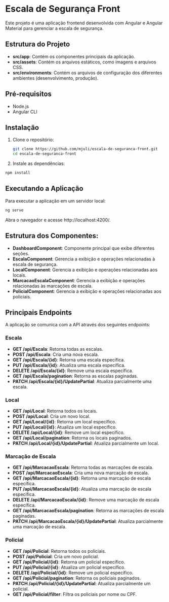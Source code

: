 # Escala de Segurança Front

Este projeto é uma aplicação frontend desenvolvida com Angular e Angular Material para gerenciar a escala de segurança.

## Estrutura do Projeto

- **src/app**: Contém os componentes principais da aplicação.
- **src/assets**: Contém os arquivos estáticos, como imagens e arquivos CSS.
- **src/environments**: Contém os arquivos de configuração dos diferentes ambientes (desenvolvimento, produção).

## Pré-requisitos

- Node.js
- Angular CLI

## Instalação

1. Clone o repositório:

   ```bash
   git clone https://github.com/mjuli/escala-de-seguranca-front.git
   cd escala-de-seguranca-front
   ```
   
2. Instale as dependências:

```bash
npm install
```

## Executando a Aplicação

Para executar a aplicação em um servidor local:

```bash
ng serve
```

Abra o navegador e acesse http://localhost:4200/.

## Estrutura dos Componentes:

- **DashboardComponent**: Componente principal que exibe diferentes seções.
- **EscalaComponent**: Gerencia a exibição e operações relacionadas à escala de segurança.
- **LocalComponent**: Gerencia a exibição e operações relacionadas aos locais.
- **MarcacaoEscalaComponent**: Gerencia a exibição e operações relacionadas às marcações de escala.
- **PolicialComponent**: Gerencia a exibição e operações relacionadas aos policiais.
  
## Principais Endpoints

A aplicação se comunica com a API através dos seguintes endpoints:

### Escala

- **GET /api/Escala**: Retorna todas as escalas.
- **POST /api/Escala**: Cria uma nova escala.
- **GET /api/Escala/{id}**: Retorna uma escala específica.
- **PUT /api/Escala/{id}**: Atualiza uma escala específica.
- **DELETE /api/Escala/{id}**: Remove uma escala específica.
- **GET /api/Escala/pagination**: Retorna as escalas paginadas.
- **PATCH /api/Escala/{id}/UpdatePartial**: Atualiza parcialmente uma escala.

### Local

- **GET /api/Local**: Retorna todos os locais.
- **POST /api/Local**: Cria um novo local.
- **GET /api/Local/{id}**: Retorna um local específico.
- **PUT /api/Local/{id}**: Atualiza um local específico.
- **DELETE /api/Local/{id}**: Remove um local específico.
- **GET /api/Local/pagination**: Retorna os locais paginados.
- **PATCH /api/Local/{id}/UpdatePartial**: Atualiza parcialmente um local.

### Marcação de Escala

- **GET /api/MarcacaoEscala**: Retorna todas as marcações de escala.
- **POST /api/MarcacaoEscala**: Cria uma nova marcação de escala.
- **GET /api/MarcacaoEscala/{id}**: Retorna uma marcação de escala específica.
- **PUT /api/MarcacaoEscala/{id}**: Atualiza uma marcação de escala específica.
- **DELETE /api/MarcacaoEscala/{id}**: Remove uma marcação de escala específica.
- **GET /api/MarcacaoEscala/pagination**: Retorna as marcações de escala paginadas.
- **PATCH /api/MarcacaoEscala/{id}/UpdatePartial**: Atualiza parcialmente uma marcação de escala.

### Policial
- **GET /api/Policial**: Retorna todos os policiais.
- **POST /api/Policial**: Cria um novo policial.
- **GET /api/Policial/{id}**: Retorna um policial específico.
- **PUT /api/Policial/{id}**: Atualiza um policial específico.
- **DELETE /api/Policial/{id}**: Remove um policial específico.
- **GET /api/Policial/pagination**: Retorna os policiais paginados.
- **PATCH /api/Policial/{id}/UpdatePartial**: Atualiza parcialmente um policial.
- **GET /api/Policial/filter**: Filtra os policiais por nome ou CPF.
